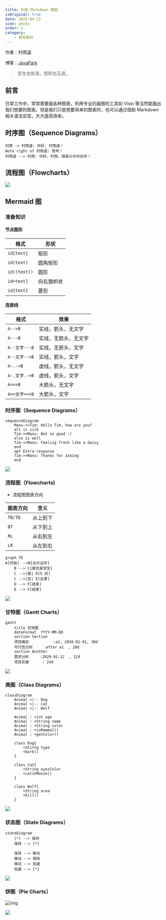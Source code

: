 ```yaml
---
title: 利用 Markdown 画图
isOriginal: true
date: 2022-04-22
icon: photo
order: 5
category:
    - 效率提升
---
```


作者：村雨遥

博客：[JavaPark](https://cunyu1943.github.io/JavaPark)

> 吾生也有涯，而知也无涯。

## 前言

日常工作中，常常需要画各种图表，利用专业的画图的工具如 Visio 等当然能画出我们想要的图表。但是我们只是想要简单的图表时，也可以通过借助 Markdown 相关语法实现，大大提高效率。

## 时序图（Sequence Diagrams）

```sequence
村雨 -> 村雨遥: 你好, 村雨遥！
Note right of 村雨遥: 思考！
村雨遥 --> 村雨: 你好，村雨，很高兴与你合作！
```

## 流程图（Flowcharts）

![](https://img-blog.csdnimg.cn/e1260088087c45ff8dd7cb5781f41bda.png)

## Mermaid 图

### 准备知识

#### 节点图形

| 格式         | 形状       |
| ------------ | ---------- |
| `id[text]`   | 矩形       |
| `id(text)`   | 圆角矩形   |
| `id((text))` | 圆形       |
| `id>text]`   | 向右旗帜状 |
| `id{text}`   | 菱形       |

#### 连接线

| 格式          | 效果                 |
| ------------- | -------------------- |
| `A-->B`       | 实线，箭头，无文字   |
| `A---B`       | 实线，无箭头，无文字 |
| `A--文字---B` | 实线，无箭头，文字   |
| `A--文字-->B` | 实线，箭头，文字     |
| `A-.->B`      | 虚线，箭头，无文字   |
| `A-.文字.->B` | 虚线，箭头，文字     |
| `A==>B`       | 大箭头，无文字       |
| `A==文字==>B` | 大箭头，文字         |

### 时序图（Sequence Diagrams）

```
sequenceDiagram
    Manu->>Tim: Hello Tim, how are you?
    alt is sick
    Tim->>Manu: Not so good :(
    else is well
    Tim->>Manu: Feeling fresh like a daisy
    end
    opt Extra response
    Tim->>Manu: Thanks for asking
    end
```

![](https://gitee.com/cunyu1943/images/raw/master/ImgsUbuntu/20200507211259.png)

### 流程图（Flowcharts)

- 流程图图表方向

| 图表方向 | 含义     |
| -------- | -------- |
| `TB/TD`  | 从上到下 |
| `BT`     | 从下到上 |
| `RL`     | 从右到左 |
| `LR`     | 从左到右 |

```
graph TD
A[开始] -->B[出示证件]
    B --> C{是否是学生}
    C -->|是| D[5 折]
    C -->|否| E[全票]
    D --> F[结束]
    E --> F[结束]
```

![](https://gitee.com/cunyu1943/images/raw/master/ImgsUbuntu/20200507211237.png)

### 甘特图（Gantt Charts）

```
gantt
    title 甘特图
    dateFormat  YYYY-MM-DD
    section Section
    项目确定           :a1, 2020-01-01, 30d
    可行性分析     :after a1  , 20d
    section Another
    需求分析     :2020-01-12  , 12d
    项目实施      : 24d
```

![](https://gitee.com/cunyu1943/images/raw/master/ImgsUbuntu/20200507214018.png)

### 类图（Class Diagrams）

```
classDiagram
	Animal <|-- Dog
	Animal <|-- Cat
	Animal <|-- Wolf

    Animal : +int age
	Animal : +String name
	Animal : +String color
	Animal : +isMammal()
	Animal : +getColor()

	class Dog{
		+Stirng type
		+bark()
	}

	class Cat{
		+String eyesColor
		+catchMouse()
	}

	class Wolf{
		+String area
		+kill()
	}
```

![](https://gitee.com/cunyu1943/images/raw/master/ImgsUbuntu/20200507211208.png)

### 状态图（State Diagrams）

```
stateDiagram
	[*] --> 保持
	保持 --> [*]

	保持 --> 移动
	移动 --> 保持
	移动 --> 加速
	加速 --> [*]
```

![](https://gitee.com/cunyu1943/images/raw/master/ImgsUbuntu/20200507211112.png)

### 饼图（Pie Charts）

![img](https://cdn.nlark.com/yuque/__mermaid_v3/805eac7734d0ca3e4b48f70c7a39fe3f.svg)

![](https://gitee.com/cunyu1943/images/raw/master/ImgsUbuntu/20200507170556.png)
